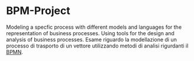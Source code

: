 # BPM-Project
Modeling a specfic process with different models and languages for the representation of business processes. Using tools for the design and analysis of business processes. 
Esame riguardo la modellazione di un processo di trasporto di un vettore utilizzando metodi di analisi rigurdanti il [BPMN](https://en.wikipedia.org/wiki/Business_process_modeling).
